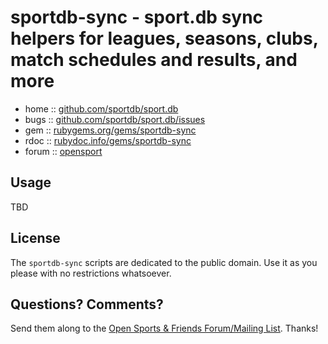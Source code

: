 # sportdb-sync - sport.db sync helpers for leagues, seasons, clubs, match schedules and results, and more


* home  :: [github.com/sportdb/sport.db](https://github.com/sportdb/sport.db)
* bugs  :: [github.com/sportdb/sport.db/issues](https://github.com/sportdb/sport.db/issues)
* gem   :: [rubygems.org/gems/sportdb-sync](https://rubygems.org/gems/sportdb-sync)
* rdoc  :: [rubydoc.info/gems/sportdb-sync](http://rubydoc.info/gems/sportdb-sync)
* forum :: [opensport](http://groups.google.com/group/opensport)



## Usage

TBD



## License

The `sportdb-sync` scripts are dedicated to the public domain.
Use it as you please with no restrictions whatsoever.


## Questions? Comments?

Send them along to the
[Open Sports & Friends Forum/Mailing List](http://groups.google.com/group/opensport).
Thanks!
